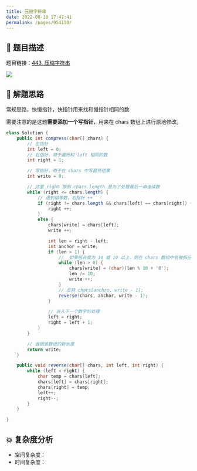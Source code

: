 ```yaml
---
title: 压缩字符串
date: 2022-08-10 17:47:41
permalink: /pages/954150/
---
```

## 📃 题目描述

题目链接：[443. 压缩字符串](https://leetcode.cn/problems/string-compression/)

![](https://cs-wiki.oss-cn-shanghai.aliyuncs.com/img/image-20220810174809667.png)

## 🔔 解题思路

常规思路，快慢指针，快指针用来找和慢指针相同的数

需要注意的是这题**需要添加一个写指针**，用来在 chars 数组上进行原地修改。


```java
class Solution {
    public int compress(char[] chars) {
        // 左指针
        int left = 0;
        // 右指针，用于遍历和 left 相同的数
        int right = 1;

        // 写指针，用于在 chars 中写最终结果
        int write = 0;

        // 这里 right 取到 chars.length 是为了处理最后一串连续数
        while (right <= chars.length) {
            // 遇到相等数，右指针 ++
            if (right != chars.length && chars[left] == chars[right]) {
                right ++;
            }
            else {
                chars[write] = chars[left];
                write ++;

                int len = right - left;
                int anchor = write;
                if (len > 1) {
                    //  如果组长度为 10 或 10 以上，则在 chars 数组中会被拆分为多个字符
                    while (len > 0) {
                        chars[write] = (char)(len % 10 + '0');
                        len /= 10;
                        write ++;
                    }
                    // 反转 chars[anchro, write - 1];
                    reverse(chars, anchor, write - 1);
                }

                // 进入下一个数字的处理
                left = right;
                right = left + 1;
            }
        }

        // 返回该数组的新长度
        return write;
    }

    public void reverse(char[] chars, int left, int right) {
        while (left < right) {
            char temp = chars[left];
            chars[left] = chars[right];
            chars[right] = temp;
            left++;
            right--;
        }
    }

}
```

## 💥 复杂度分析

- 空间复杂度：
- 时间复杂度：